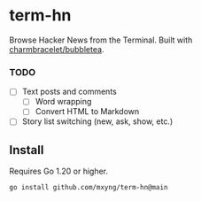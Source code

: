 # term-hn
Browse Hacker News from the Terminal. Built with [charmbracelet/bubbletea](https://github.com/charmbracelet/bubbletea).

### TODO

- [ ] Text posts and comments
  - [ ] Word wrapping
  - [ ] Convert HTML to Markdown
- [ ] Story list switching (new, ask, show, etc.)

## Install

Requires Go 1.20 or higher.

```shell
go install github.com/mxyng/term-hn@main
```
